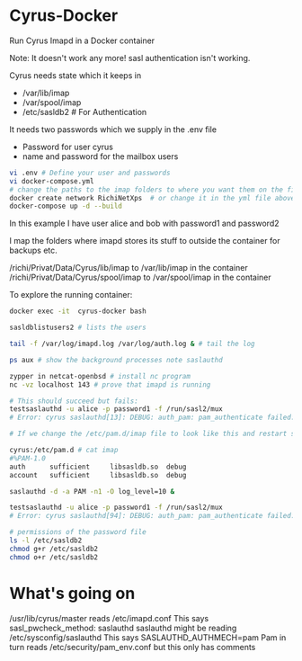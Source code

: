 # Cyrus-Docker
Run Cyrus Imapd in a Docker container

Note: It doesn't work any more! sasl authentication isn't working.

Cyrus needs state which it keeps in
* /var/lib/imap
* /var/spool/imap
* /etc/sasldb2 # For Authentication

It needs two passwords which we supply in the .env file
* Password for user cyrus
* name and password for the mailbox users

```bash
vi .env # Define your user and passwords
vi docker-compose.yml 
# change the paths to the imap folders to where you want them on the filesystem
docker create network RichiNetXps  # or change it in the yml file above
docker-compose up -d --build
```

In this example I have user alice and bob with password1 and password2

I map the folders where imapd stores its stuff to outside the container for backups etc.

/richi/Privat/Data/Cyrus/lib/imap to /var/lib/imap in the container
/richi/Privat/Data/Cyrus/spool/imap to /var/spool/imap in the container


To explore the running container:
```bash
docker exec -it  cyrus-docker bash

sasldblistusers2 # lists the users

tail -f /var/log/imapd.log /var/log/auth.log & # tail the log

ps aux # show the background processes note saslauthd 

zypper in netcat-openbsd # install nc program
nc -vz localhost 143 # prove that imapd is running

# This should succeed but fails:
testsaslauthd -u alice -p password1 -f /run/sasl2/mux
# Error: cyrus saslauthd[13]: DEBUG: auth_pam: pam_authenticate failed: User not known to the underlying authentication module

# If we change the /etc/pam.d/imap file to look like this and restart saslauthd

cyrus:/etc/pam.d # cat imap 
#%PAM-1.0
auth      sufficient     libsasldb.so  debug 
account   sufficient     libsasldb.so  debug 

saslauthd -d -a PAM -n1 -O log_level=10 &

testsaslauthd -u alice -p password1 -f /run/sasl2/mux
# Error: cyrus saslauthd[94]: DEBUG: auth_pam: pam_authenticate failed: Permission denied

# permissions of the password file
ls -l /etc/sasldb2
chmod g+r /etc/sasldb2
chmod o+r /etc/sasldb2
```


# What's going on

/usr/lib/cyrus/master reads /etc/imapd.conf
This says sasl_pwcheck_method: saslauthd
saslauthd might be reading /etc/sysconfig/saslauthd
This says SASLAUTHD_AUTHMECH=pam
Pam in turn reads /etc/security/pam_env.conf but this only has comments
